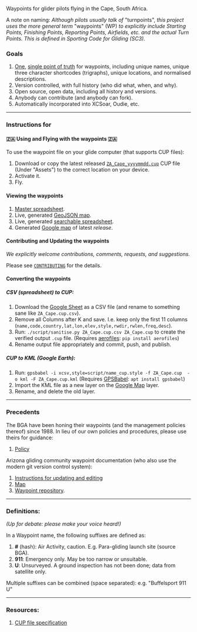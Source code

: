 Waypoints for glider pilots flying in the Cape, South Africa.

A note on naming:
*Although pilots usually talk of* "turnpoints", *this project uses the more general term*
"waypoints" (WP) *to explicitly include Starting Points, Finishing Points, Reporting Points, 
Airfields, etc. and the actual Turn Points. This is defined in Sporting Code for Gliding (SC3).*

### Goals

1. [One](https://xkcd.com/927/), [single point of truth](https://en.wikipedia.org/wiki/Single_source_of_truth)
for waypoints, including unique names, unique three character shortcodes (trigraphs),
unique locations, and normalised descriptions.
2. Version controlled, with full history (who did what, when, and why).
3. Open source, open data, including all history and versions.
4. Anybody can contribute (and anybody can fork).
5. Automatically incorporated into XCSoar, Oudie, etc.

---
### Instructions for

#### :south_africa: Using and Flying with the waypoints :south_africa:
To use the waypoint file on your glide computer (that supports CUP files):

1. Download or copy the latest released [`ZA_Cape_yyyymmdd.cup`](../../releases/latest)
   CUP file (Under "Assets") to the correct location on your device.
2. Activate it.
3. Fly.

#### Viewing the waypoints
1. [Master spreadsheet](https://docs.google.com/spreadsheets/d/13YJ6NrfoLhxTgeO8fi1aIT0n_nm4z0_ixXWjndgwzjE/edit#gid=364570956).
2. Live, generated [GeoJSON map](https://gist.github.com/csindle/736c3658c29ba2a29abffdc2917e1839).
3. Live, generated [searchable spreadsheet](https://gist.github.com/csindle/86d782cc0405dd54a80eecc3838ffe83).
4. Generated [Google map](https://www.google.com/maps/d/u/0/edit?mid=1OdQ9Jp9IcUgXAMa7qQpaBRQReOhAuitc&usp=sharing) 
of latest *release*.

#### Contributing and Updating the waypoints
*We explicitly welcome contributions, comments, requests, and suggestions.*

Please see [`CONTRIBUTING`](CONTRIBUTING.md) for the details.

#### Converting the waypoints

##### CSV (spreadsheet) to CUP:
1. Download the [Google Sheet](https://docs.google.com/spreadsheets/d/13YJ6NrfoLhxTgeO8fi1aIT0n_nm4z0_ixXWjndgwzjE/edit#gid=364570956)
as a CSV file (and rename to something sane like `ZA_Cape.cup.csv`).
2. Remove all Columns after K and save. I.e. keep only the first 11 columns 
(`name,code,country,lat,lon,elev,style,rwdir,rwlen,freq,desc`).
3. Run:
    `./script/sanitise.py ZA_Cape.cup.csv ZA_Cape.cup` to create the verified output `.cup` file.
    (Requires [aerofiles](https://github.com/Turbo87/aerofiles): `pip install aerofiles`)
4. Rename output file appropriately and commit, push, and publish.

##### CUP to KML (Google Earth):
1. Run:
    `gpsbabel -i xcsv,style=script/name_cup.style -f ZA_Cape.cup  -o kml -F ZA_Cape.cup.kml`
   (Requires [GPSBabel](https://www.gpsbabel.org/): `apt install gpsbabel`)
2. Import the KML file as a new layer on the 
    [Google Map](https://www.google.com/maps/d/u/0/edit?mid=1OdQ9Jp9IcUgXAMa7qQpaBRQReOhAuitc&usp=sharing) layer.
3. Rename, and delete the old layer.

---
### Precedents

The BGA have been honing their waypoints (and the management policies thereof) since 1988.
In lieu of our own policies and procedures, please use theirs for guidance:

1. [Policy](http://www.newportpeace.co.uk/turningpoints.htm)

Arizona gliding community waypoint documentation (who also use the modern git version control system):

1. [Instructions for updating and editing](https://docs.google.com/presentation/d/1pMjyXVpgSP-2waq6FuD5_nyMrU_6ApVSMYG6YpMSBvM/edit?usp=sharing)
1. [Map](https://www.google.com/maps/d/u/0/edit?mid=1kHawbgbNa_hPMl5rvOVMP27UdMX1PvQ_&ll=32.39213804431958%2C-111.49211784793266&z=11)
1. [Waypoint repository](https://github.com/DavisChappins/AZTurnpoints).


---
### Definitions:
*(Up for debate: please make your voice heard!)*

In a Waypoint name, the following suffixes are defined as:

1. **#** (hash): Air Activity, caution.  E.g. Para-gliding launch site (source BGA).
2. **911**: Emergency only. May be too narrow or unsuitable.
3. **U**: Unsurveyed.  A ground inspection has not been done; data from satellite only.

Multiple suffixes can be combined (space separated): e.g. "Buffelsport 911 U"


---
### Resources:

1. [CUP file specification](https://downloads.naviter.com/docs/CUP-file-format-description.pdf)

